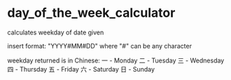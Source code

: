 # day_of_the_week_calculator
calculates weekday of date given

insert format: "YYYY#MM#DD" where "#" can be any character

weekday returned is in Chinese:
一 - Monday
二 - Tuesday
三 - Wednesday
四 - Thursday
五 - Friday
六 - Saturday
日 - Sunday
